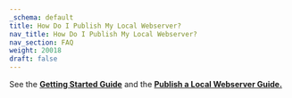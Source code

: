 ```yaml
---
_schema: default
title: How Do I Publish My Local Webserver?
nav_title: How Do I Publish My Local Webserver?
nav_section: FAQ
weight: 20018
draft: false
---
```

See the [**Getting Started Guide**](https://support.diode.io/article/lsr4tkzz8t) and the [**Publish a Local Webserver Guide.**](https://support.diode.io/article/ss32engxlq)